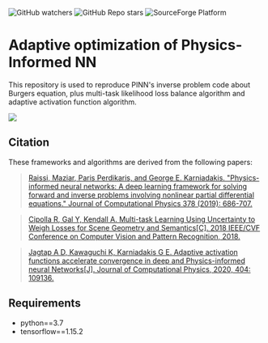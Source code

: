 ![GitHub watchers](https://img.shields.io/github/watchers/XinyuanLiao/Adaptive-optimization-of-PINN?style=social)
![GitHub Repo stars](https://img.shields.io/github/stars/XinyuanLiao/Adaptive-optimization-of-PINN?style=social)
![SourceForge Platform](https://img.shields.io/sourceforge/platform/python?color=python&label=python&logo=python)

# Adaptive optimization of Physics-Informed NN
This repository is used to reproduce PINN's inverse problem code about Burgers equation, plus multi-task likelihood loss balance algorithm and adaptive activation function algorithm.


[![](https://img.shields.io/badge/Zhihu-Blog-blue.svg)](https://www.zhihu.com/question/375794498/answer/2664899074)

## Citation
These frameworks and algorithms are derived from the following papers:

>[Raissi, Maziar, Paris Perdikaris, and George E. Karniadakis. "Physics-informed neural networks: A deep learning framework for solving forward and inverse problems involving nonlinear partial differential equations." Journal of Computational Physics 378 (2019): 686-707.](https://www.sciencedirect.com/science/article/pii/S0021999118307125)
 
>[Cipolla R, Gal Y, Kendall A. Multi-task Learning Using Uncertainty to Weigh Losses for Scene Geometry and Semantics[C]. 2018 IEEE/CVF Conference on Computer Vision and Pattern Recognition, 2018.](https://openaccess.thecvf.com/content_cvpr_2018/html/Kendall_Multi-Task_Learning_Using_CVPR_2018_paper.html)

>[Jagtap A D, Kawaguchi K, Karniadakis G E. Adaptive activation functions accelerate convergence in deep and Physics-informed neural Networks[J]. Journal of Computational Physics, 2020, 404: 109136.](https://www.sciencedirect.com/science/article/pii/S0021999119308411)

## Requirements
* python==3.7  
* tensorflow==1.15.2
